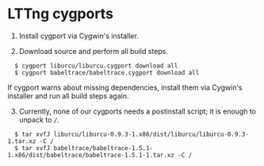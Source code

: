 # LTTng cygports

1. Install cygport via Cygwin's installer.

2. Download source and perform all build steps.

  ```
    $ cygport liburcu/liburcu.cygport download all
    $ cygport babeltrace/babeltrace.cygport download all
  ```

  If cygport warns about missing dependencies, install them via Cygwin's installer and run all build steps again.

3. Currently, none of our cygports needs a postinstall script; it is enough to unpack to ``/``.

  ```
    $ tar xvfJ liburcu/liburcu-0.9.3-1.x86/dist/liburcu/liburcu-0.9.3-1.tar.xz -C /
    $ tar xvfJ babeltrace/babeltrace-1.5.1-1.x86/dist/babeltrace/babeltrace-1.5.1-1.tar.xz -C /
  ```
